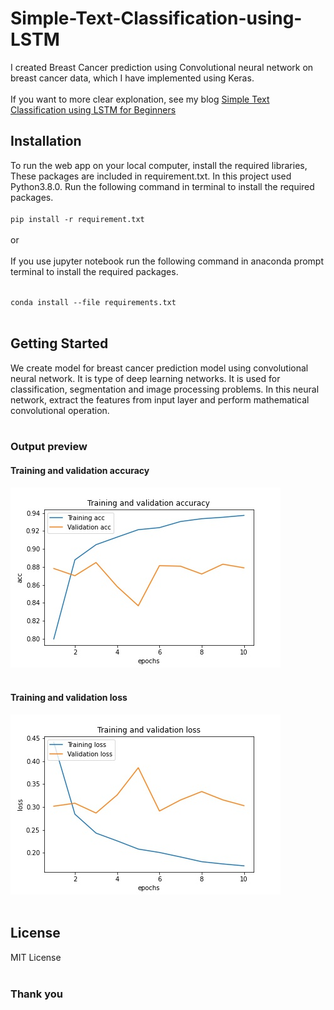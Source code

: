 # Simple-Text-Classification-using-LSTM

I created Breast Cancer prediction using Convolutional neural network on breast cancer data, which I have implemented using Keras.<br><br>
If you want to more clear explonation, see my blog  [Simple Text Classification using LSTM for Beginners](https://techyscientists.blogspot.com/2021/09/simple-text-classification-using-lstm.html)

## Installation

To run the web app on your local computer, install the required libraries, These packages are included in requirement.txt. In this project used Python3.8.0.
Run the following command in terminal to install the required packages.<br><br>
`pip install -r requirement.txt` <br><br>
or<br><br>
If you use jupyter notebook run the following command in anaconda prompt terminal to install the required packages.<br><br>

`conda install --file requirements.txt`
<br>
<br>

## Getting Started

We create model for breast cancer prediction model using convolutional neural network. It is type of deep learning networks. It is used for classification, segmentation and image processing problems. In this neural network, extract the features from input layer and perform mathematical convolutional operation. 
<br><br>

### Output preview

#### Training and validation accuracy
<img src='https://github.com/JafirDon/Simple-Text-Classification-using-LSTM/blob/main/acc.jpg'></img>
<br>
<br>
#### Training and validation loss
<img src='https://github.com/JafirDon/Simple-Text-Classification-using-LSTM/blob/main/loss.jpg'></img>
<br>
<br>
## License
MIT License
<br>
<br>

### Thank you

